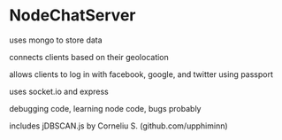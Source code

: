NodeChatServer
==============

uses mongo to store data

connects clients based on their geolocation

allows clients to log in with facebook, google, and twitter using passport

uses socket.io and express

debugging code, learning node code, bugs probably

includes jDBSCAN.js by Corneliu S. (github.com/upphiminn)
